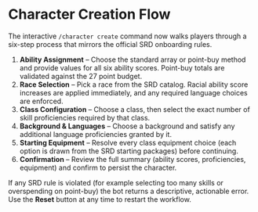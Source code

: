 # Character Creation Flow

The interactive `/character create` command now walks players through a six-step
process that mirrors the official SRD onboarding rules.

1. **Ability Assignment** – Choose the standard array or point-buy method and
   provide values for all six ability scores. Point-buy totals are validated
   against the 27 point budget.
2. **Race Selection** – Pick a race from the SRD catalog. Racial ability score
   increases are applied immediately, and any required language choices are
   enforced.
3. **Class Configuration** – Choose a class, then select the exact number of
   skill proficiencies required by that class.
4. **Background & Languages** – Choose a background and satisfy any additional
   language proficiencies granted by it.
5. **Starting Equipment** – Resolve every class equipment choice (each option is
   drawn from the SRD starting packages) before continuing.
6. **Confirmation** – Review the full summary (ability scores, proficiencies,
   equipment) and confirm to persist the character.

If any SRD rule is violated (for example selecting too many skills or
overspending on point-buy) the bot returns a descriptive, actionable error. Use
the **Reset** button at any time to restart the workflow.

